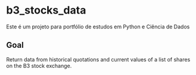 # b3_stocks_data

Este é um projeto para portfólio de estudos em Python e Ciência de Dados

## Goal
Return data from historical quotations and current values of a list of shares on the B3 stock exchange.
